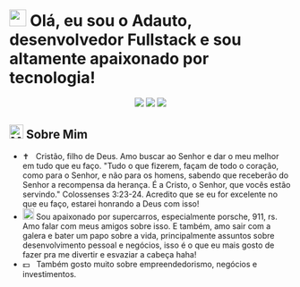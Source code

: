 <h1> <img src="https://raw.githubusercontent.com/Tarikul-Islam-Anik/Animated-Fluent-Emojis/master/Emojis/Hand%20gestures/Waving%20Hand%20Medium%20Skin%20Tone.png" width="30px"> Olá, eu sou o Adauto, desenvolvedor Fullstack e sou altamente apaixonado por tecnologia!</h1>
<p align="center">
<a href="https://www.linkedin.com/in/adautodorta/"><img src="https://img.shields.io/badge/-@adautodorta-0077B5?style=flat-square&logo=Linkedin&logoColor=white"/></a>
<a href="https://instagram.com/adautodorta"><img src="https://img.shields.io/badge/-@adautodorta_-E4405F?style=flat-square&logo=Instagram&logoColor=white"/></a>
<a href="mailto:adautodortafilho@gmail.com"><img src="https://img.shields.io/badge/-adautodortafilho@gmail.com-D14836?style=flat-square&logo=Gmail&logoColor=white"/></a>
</p>

<h2> <img src="https://raw.githubusercontent.com/Tarikul-Islam-Anik/Animated-Fluent-Emojis/master/Emojis/People%20with%20professions/Man%20Technologist%20Medium%20Skin%20Tone.png" alt="Man Technologist Medium Skin Tone" width="25" height="25" /> Sobre Mim </h2>

- ✝️ &nbsp; Cristão, filho de Deus. Amo buscar ao Senhor e dar o meu melhor em tudo que eu faço. "Tudo o que fizerem, façam de todo o coração, como para o Senhor, e não para os homens, sabendo que receberão do Senhor a recompensa da herança. É a Cristo, o Senhor, que vocês estão servindo." Colossenses 3:23-24. Acredito que se eu for excelente no que eu faço, estarei honrando a Deus com isso!
- <img src="https://raw.githubusercontent.com/Tarikul-Islam-Anik/Animated-Fluent-Emojis/master/Emojis/Travel%20and%20places/Racing%20Car.png" alt="Racing Car" width="20" height="20" /> Sou apaixonado por supercarros, especialmente porsche, 911, rs. Amo falar com meus amigos sobre isso. E também, amo sair com a galera e bater um papo sobre a vida, principalmente assuntos sobre desenvolvimento pessoal e negócios, isso é o que eu mais gosto de fazer pra me divertir e esvaziar a cabeça haha!
- 💵 &nbsp; Também gosto muito sobre empreendedorismo, negócios e investimentos.
